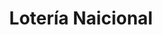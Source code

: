 ---
title: "Lotería Naicional"
url: /ciudad-autonoma-de-buenos-aires/loteria-naicional/
shop: lotería
---